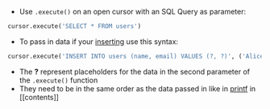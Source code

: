 - Use `.execute()` on an open cursor with an SQL Query as parameter:

```python
cursor.execute('SELECT * FROM users')
```

- To pass in data if your [inserting](insert.md) use this syntax:
```python
cursor.execute('INSERT INTO users (name, email) VALUES (?, ?)', ('Alice', 'alice@example.com'))
```

- The **?** represent placeholders for the data in the second parameter of the `.execute()` function
- They need to be in the same order as the data passed in like in [printf](computer-science/docs/c/output.md) in [[contents]]
